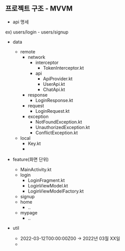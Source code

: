 
## 프로젝트 구조 - MVVM
- api 명세



ex) users/login
    - users/signup



- data
  - remote
    - network
      - interceptor
        - TokenInterceptor.kt
      - api
        - ApiProvider.kt
        - UserApi.kt
        - ChatApi.kt
    - response
      - LoginResponse.kt
    - request
      - LoginRequest.kt
    - exception
      - NotFoundException.kt
      - UnauthorizedException.kt
      - ConflictException.kt
  - local
    - Key.kt
    - 


- feature(화면 단위)
  - MainActivity.kt
  - login
    - LoginFragment.kt
    - LoginViewModel.kt
    - LoginViewModelFactory.kt
  - signup
  - home
    - ..
  - mypage
    - ..
- util
  - 2022-03-12T00:00:00Z00 -> 2022년 03월 XX일
  - 
